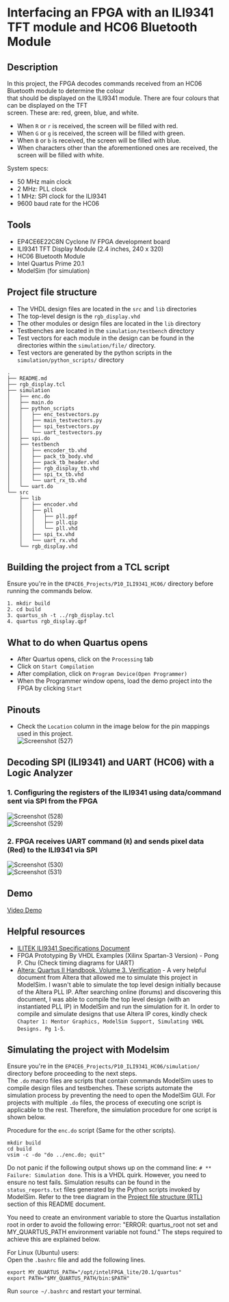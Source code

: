 # Interfacing an FPGA with an ILI9341 TFT module and HC06 Bluetooth Module        
## Description  
In this project, the FPGA decodes commands received from an HC06 Bluetooth module to determine the colour  
that should be displayed on the ILI9341 module. There are four colours that can be displayed on the TFT  
screen. These are: red, green, blue, and white.   
- When ``R`` or ``r`` is received, the screen will be filled with red.    
- When ``G`` or ``g`` is received, the screen will be filled with green.   
- When ``B`` or ``b`` is received, the screen will be filled with blue.   
- When characters other than the aforementioned ones are received, the screen will be filled with white.   

System specs:     
- 50 MHz main clock     
-  2 MHz: PLL clock    
-  1 MHz: SPI clock for the ILI9341      
- 9600 baud rate for the HC06    

## Tools  
- EP4CE6E22C8N Cyclone IV FPGA development board
- ILI9341 TFT Display Module (2.4 inches, 240 x 320)    
- HC06 Bluetooth Module     
- Intel Quartus Prime 20.1
- ModelSim (for simulation)  

## Project file structure     
- The VHDL design files are located in the ``src`` and ``lib`` directories  
- The top-level design is the ``rgb_display.vhd``  
- The other modules or design files are located in the ``lib`` directory
- Testbenches are located in the ``simulation/testbench`` directory
- Test vectors for each module in the design can be found in the directories within the ``simulation/file/`` directory.  
- Test vectors are generated by the python scripts in the ``simulation/python_scripts/`` directory  
```
.
├── README.md
├── rgb_display.tcl
├── simulation
│   ├── enc.do
│   ├── main.do
│   ├── python_scripts
│   │   ├── enc_testvectors.py
│   │   ├── main_testvectors.py
│   │   ├── spi_testvectors.py
│   │   └── uart_testvectors.py
│   ├── spi.do
│   ├── testbench
│   │   ├── encoder_tb.vhd
│   │   ├── pack_tb_body.vhd
│   │   ├── pack_tb_header.vhd
│   │   ├── rgb_display_tb.vhd
│   │   ├── spi_tx_tb.vhd
│   │   └── uart_rx_tb.vhd
│   └── uart.do
└── src
    ├── lib
    │   ├── encoder.vhd
    │   ├── pll
    │   │   ├── pll.ppf
    │   │   ├── pll.qip
    │   │   └── pll.vhd
    │   ├── spi_tx.vhd
    │   └── uart_rx.vhd
    └── rgb_display.vhd
```

## Building the project from a TCL script  
Ensure you're in the ``EP4CE6_Projects/P10_ILI9341_HC06/`` directory before running the commands below.  
```
1. mkdir build  
2. cd build
3. quartus_sh -t ../rgb_display.tcl
4. quartus rgb_display.qpf
```

## What to do when Quartus opens    
- After Quartus opens, click on the ``Processing`` tab  
- Click on ``Start Compilation``  
- After compilation, click on ``Program Device(Open Programmer)``  
- When the Programmer window opens, load the demo project into the FPGA by clicking ``Start``

## Pinouts  
- Check the ``Location`` column in the image below for the pin mappings used in this project.      
![Screenshot (527)](https://github.com/MUDAL/Altera_FPGA_Projects/assets/46250887/6c0cce9a-9c37-49e1-9f8b-279e9a46faed)  

## Decoding SPI (ILI9341) and UART (HC06) with a Logic Analyzer        
### 1. Configuring the registers of the ILI9341 using data/command sent via SPI from the FPGA     
![Screenshot (528)](https://github.com/MUDAL/Altera_FPGA_Projects/assets/46250887/0282292f-eb6c-4044-9875-005c0e704c82)   
![Screenshot (529)](https://github.com/MUDAL/Altera_FPGA_Projects/assets/46250887/549daa4c-344e-4ed1-b3dc-109f7c86737c)    
### 2. FPGA receives UART command (``R``) and sends pixel data (Red) to the ILI9341 via SPI   
![Screenshot (530)](https://github.com/MUDAL/Altera_FPGA_Projects/assets/46250887/895cb303-5fae-438e-8b9e-c1635fcc4015)   
![Screenshot (531)](https://github.com/MUDAL/Altera_FPGA_Projects/assets/46250887/0c286f7f-25bb-4f35-9ee9-a1aca96e0abe)    

## Demo         
[Video Demo](https://drive.google.com/file/d/1j0V4eVPRZ2ItI5fE4JJh-jrtvqcAinYw/view?usp=sharing)   

## Helpful resources   
- [ILITEK ILI9341 Specifications Document](https://drive.google.com/file/d/1omF5Pk9mfnfzifMGQ6iuK6_T9_BTqp32/view?usp=sharing)
- FPGA Prototyping By VHDL Examples (Xilinx Spartan-3 Version) - Pong P. Chu (Check timing diagrams for UART)   
- [Altera: Quartus II Handbook, Volume 3. Verification](https://drive.google.com/file/d/1oJjXx_n8-xdQk2OVQpPyZaf3n0bG2LTP/view?usp=sharing) - A very helpful document from Altera that allowed me to simulate this project in ModelSim. I wasn't able to simulate the top level design initially because of the Altera PLL IP. After searching online (forums) and discovering this document, I was able to compile the top level design (with an instantiated PLL IP) in ModelSim and run the simulation for it. In order to compile and simulate designs that use Altera IP cores, kindly check ``Chapter 1: Mentor Graphics, ModelSim Support, Simulating VHDL Designs. Pg 1-5``.

## Simulating the project with Modelsim  
Ensure you're in the ``EP4CE6_Projects/P10_ILI9341_HC06/simulation/`` directory before proceeding to the next steps.  
The ``.do`` macro files are scripts that contain commands ModelSim uses to compile design files and testbenches. These scripts automate the simulation process by preventing the need to open the ModelSim GUI. For projects with multiple ``.do`` files, the process of executing one script is applicable to the rest. Therefore, the simulation procedure for one script is shown below.  

Procedure for the ``enc.do`` script (Same for the other scripts).  
```
mkdir build
cd build
vsim -c -do "do ../enc.do; quit"
```
Do not panic if the following output shows up on the command line: ``# ** Failure: Simulation done``. This is a VHDL quirk. However, you need to ensure no test fails. Simulation results can be found in the ``status_reports.txt`` files generated by the Python scripts invoked by ModelSim. Refer to the tree diagram in the [Project file structure (RTL)](#project-file-structure) section of this README document.   

You need to create an environment variable to store the Quartus installation root in order to avoid the following error: "ERROR: quartus_root not set and MY_QUARTUS_PATH environment variable not found." The steps required to achieve this are explained below.  

For Linux (Ubuntu) users:  
Open the `.bashrc` file and add the following lines.   
```
export MY_QUARTUS_PATH="/opt/intelFPGA_lite/20.1/quartus"
export PATH="$MY_QUARTUS_PATH/bin:$PATH"
```
Run `source ~/.bashrc` and restart your terminal.   
